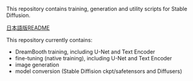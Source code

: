 This repository contains training, generation and utility scripts for Stable Diffusion.

[日本語版README](./README-ja.md)

This repository currently contains:

* DreamBooth training, including U-Net and Text Encoder
* fine-tuning (native training), including U-Net and Text Encoder
* image generation
* model conversion (Stable Diffision ckpt/safetensors and Diffusers)


